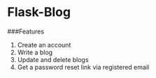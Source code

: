 # Flask-Blog
###Features
1. Create an account
2. Write a blog 
3. Update and delete blogs
4. Get a password reset link via registered email
